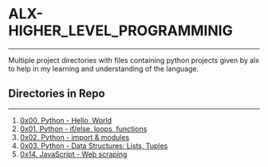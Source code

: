 # ALX-HIGHER_LEVEL_PROGRAMMINIG
---

Multiple project directories with files containing python projects given by alx to help in my learning and understanding of the language.

## Directories in Repo
---
1. [0x00. Python - Hello, World](https://github.com/Code-Addict01/alx-higher_level_programming/tree/master/0x00-python-hello_world)
2. [0x01. Python - if/else, loops, functions](https://github.com/Code-Addict01/alx-higher_level_programming/tree/master/0x01-python-if_else_loops_functions)
3. [0x02. Python - import & modules](https://github.com/Code-Addict01/alx-higher_level_programming/tree/master/0x02-python-import_modules)
4. [0x03. Python - Data Structures: Lists, Tuples](https://github.com/Code-Addict01/alx-higher_level_programming/tree/master/0x03-python-data_structures)
5. []()
[0x14. JavaScript - Web scraping](https://github.com/Code-Addict01/alx-higher_level_programming/tree/master/0x14-javascript-web_scraping)
